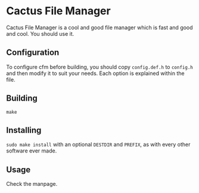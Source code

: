 # Cactus File Manager

Cactus File Manager is a cool and good file manager which is fast and good and
cool. You should use it.

## Configuration

To configure cfm before building, you should copy `config.def.h` to `config.h`
and then modify it to suit your needs. Each option is explained within the file.

## Building

`make`

## Installing

`sudo make install` with an optional `DESTDIR` and `PREFIX`, as with every other
software ever made.

## Usage

Check the manpage.
